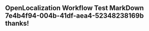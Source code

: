 <properties
ms.topic="hero-topic"
ms.test1="hero-topic"
ms.test2="test"/>

## OpenLocalization Workflow Test MarkDown 7e4b4f94-004b-41df-aea4-52348238169b thanks!
